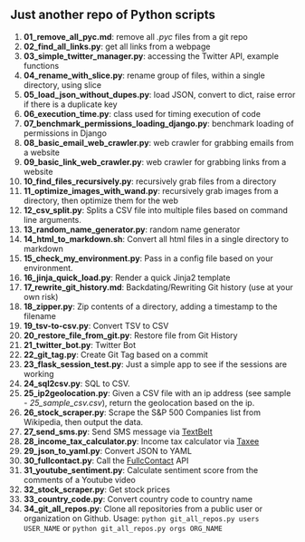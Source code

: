 ## Just another repo of Python scripts

1.  **01_remove_all_pyc.md**: remove all _.pyc_ files from a git repo
2.  **02_find_all_links.py**: get all links from a webpage
3.  **03_simple_twitter_manager.py**: accessing the Twitter API, example functions
4.  **04_rename_with_slice.py**: rename group of files, within a single directory, using slice
5.  **05_load_json_without_dupes.py**: load JSON, convert to dict, raise error if there is a duplicate key
6.  **06_execution_time.py**: class used for timing execution of code
7.  **07_benchmark_permissions_loading_django.py**: benchmark loading of permissions in Django
8.  **08_basic_email_web_crawler.py**: web crawler for grabbing emails from a website
9.  **09_basic_link_web_crawler.py**: web crawler for grabbing links from a website
10. **10_find_files_recursively.py**: recursively grab files from a directory
11. **11_optimize_images_with_wand.py**: recursively grab images from a directory, then optimize them for the web
12. **12_csv_split.py**: Splits a CSV file into multiple files based on command line arguments.
13. **13_random_name_generator.py**: random name generator
14. **14_html_to_markdown.sh**: Convert all html files in a single directory to markdown
15. **15_check_my_environment.py**: Pass in a config file based on your environment.
16. **16_jinja_quick_load.py**: Render a quick Jinja2 template
17. **17_rewrite_git_history.md**: Backdating/Rewriting Git history (use at your own risk)
18. **18_zipper.py**: Zip contents of a directory, adding a timestamp to the filename
19. **19_tsv-to-csv.py**: Convert TSV to CSV
20. **20_restore_file_from_git.py**: Restore file from Git History
21. **21_twitter_bot.py**: Twitter Bot
22. **22_git_tag.py**: Create Git Tag based on a commit
23. **23_flask_session_test.py**: Just a simple app to see if the sessions are working
24. **24_sql2csv.py**: SQL to CSV.
25. **25_ip2geolocation.py**: Given a CSV file with an ip address (see sample - _25_sample_csv.csv_), return the geolocation based on the ip.
26. **26_stock_scraper.py**: Scrape the S&P 500 Companies list from Wikipedia, then output the data.
27. **27_send_sms.py**: Send SMS message via [TextBelt](http://textbelt.com/)
28. **28_income_tax_calculator.py**: Income tax calculator via [Taxee](http://taxee.io/)
29. **29_json_to_yaml.py**: Convert JSON to YAML
30. **30_fullcontact.py**: Call the [FullcContact](https://www.fullcontact.com/developer/) API
31. **31_youtube_sentiment.py**: Calculate sentiment score from the comments of a Youtube video
32. **32_stock_scraper.py**: Get stock prices
33. **33_country_code.py**: Convert country code to country name
34. **34_git_all_repos.py**: Clone all repositories from a public user or organization on Github. Usage: `python git_all_repos.py users USER_NAME` or `python git_all_repos.py orgs ORG_NAME`

